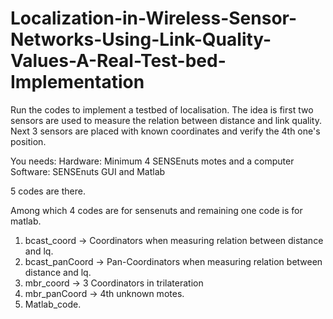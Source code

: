 # Localization-in-Wireless-Sensor-Networks-Using-Link-Quality-Values-A-Real-Test-bed-Implementation

Run the codes to implement a testbed of localisation.
The idea is first two sensors are used to measure the relation between distance and link quality.
Next 3 sensors are placed with known coordinates and verify the 4th one's position.

You needs:
Hardware: Minimum 4 SENSEnuts motes and a computer
Software: SENSEnuts GUI and Matlab

5 codes are there.

Among which 4 codes are for sensenuts and remaining one code is for matlab.
1. bcast_coord -> Coordinators when measuring relation between distance and lq.
2. bcast_panCoord -> Pan-Coordinators when measuring relation between distance and lq.
3. mbr_coord -> 3 Coordinators in trilateration
4. mbr_panCoord -> 4th unknown motes.
5. Matlab_code.
